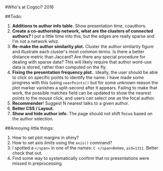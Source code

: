 #Who's at Cogsci? 2016

##Todo:

1. **Additions to author info table**. Show presentation time, coauthors.
2. **Create a co-authorship network, what are the clusters of connected authors?** I put a little time into this, but the edges are really sparse and I'm not a network whiz.
3. **Re-make the author similarity plot.** Cluster the author similarity figure and illustrate each cluster's most common terms. Is there a better distance metric than Jaccard? Are there any special procedure for dealing with sparse data? This will likely require that author word-use data is stored, rather than computed on the fly.
4. **Fixing the presentation frequency plot.**. Ideally, the user should be able to click on specific points to identify the name. I have made some progress with this (using `nearPoints()` but for some unknown reason the plot marker vanishes a split-second after it appears. Failing to make that work, the possible matches field can be updated to show the nearest points to the mouse click, and users can select one as the focal author. 
5. **Recommender**! Suggest N nearest talks to a given author.
6. **Better CSS / Layout.**
7. **Show and hide author info**. The page should not shift focus based on the author selection.

##Annoying little things:

1. How to set plot margins in shiny?
2. How to set axis *limits* using the `axis()` command?
3. I spotted a `</span>` in one of the names: `C </span>Behme`, `aid=1311`. Better check that out.
4. Find some way to systematically confirm that no presentations were missed in preprocessing.
